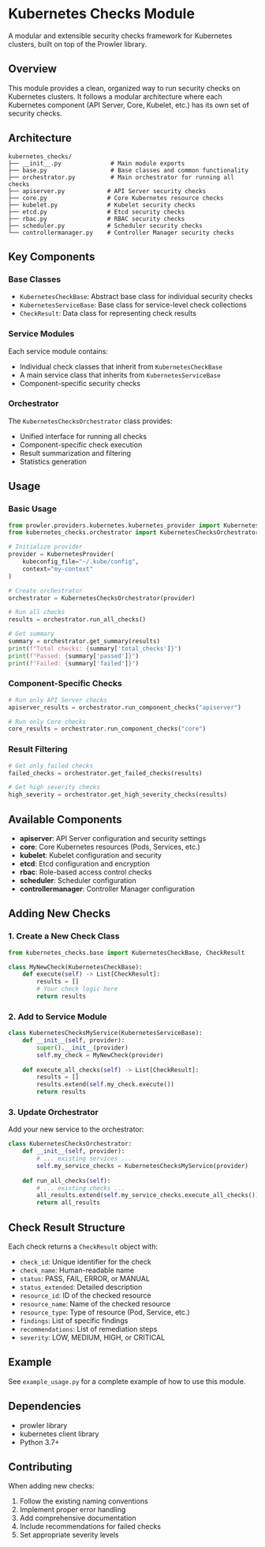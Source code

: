 # Kubernetes Checks Module

A modular and extensible security checks framework for Kubernetes clusters, built on top of the Prowler library.

## Overview

This module provides a clean, organized way to run security checks on Kubernetes clusters. It follows a modular architecture where each Kubernetes component (API Server, Core, Kubelet, etc.) has its own set of security checks.

## Architecture

```
kubernetes_checks/
├── __init__.py              # Main module exports
├── base.py                  # Base classes and common functionality
├── orchestrator.py          # Main orchestrator for running all checks
├── apiserver.py            # API Server security checks
├── core.py                 # Core Kubernetes resource checks
├── kubelet.py              # Kubelet security checks
├── etcd.py                 # Etcd security checks
├── rbac.py                 # RBAC security checks
├── scheduler.py            # Scheduler security checks
└── controllermanager.py    # Controller Manager security checks
```

## Key Components

### Base Classes

- `KubernetesCheckBase`: Abstract base class for individual security checks
- `KubernetesServiceBase`: Base class for service-level check collections
- `CheckResult`: Data class for representing check results

### Service Modules

Each service module contains:
- Individual check classes that inherit from `KubernetesCheckBase`
- A main service class that inherits from `KubernetesServiceBase`
- Component-specific security checks

### Orchestrator

The `KubernetesChecksOrchestrator` class provides:
- Unified interface for running all checks
- Component-specific check execution
- Result summarization and filtering
- Statistics generation

## Usage

### Basic Usage

```python
from prowler.providers.kubernetes.kubernetes_provider import KubernetesProvider
from kubernetes_checks.orchestrator import KubernetesChecksOrchestrator

# Initialize provider
provider = KubernetesProvider(
    kubeconfig_file="~/.kube/config",
    context="my-context"
)

# Create orchestrator
orchestrator = KubernetesChecksOrchestrator(provider)

# Run all checks
results = orchestrator.run_all_checks()

# Get summary
summary = orchestrator.get_summary(results)
print(f"Total checks: {summary['total_checks']}")
print(f"Passed: {summary['passed']}")
print(f"Failed: {summary['failed']}")
```

### Component-Specific Checks

```python
# Run only API Server checks
apiserver_results = orchestrator.run_component_checks("apiserver")

# Run only Core checks
core_results = orchestrator.run_component_checks("core")
```

### Result Filtering

```python
# Get only failed checks
failed_checks = orchestrator.get_failed_checks(results)

# Get high severity checks
high_severity = orchestrator.get_high_severity_checks(results)
```

## Available Components

- **apiserver**: API Server configuration and security settings
- **core**: Core Kubernetes resources (Pods, Services, etc.)
- **kubelet**: Kubelet configuration and security
- **etcd**: Etcd configuration and encryption
- **rbac**: Role-based access control checks
- **scheduler**: Scheduler configuration
- **controllermanager**: Controller Manager configuration

## Adding New Checks

### 1. Create a New Check Class

```python
from kubernetes_checks.base import KubernetesCheckBase, CheckResult

class MyNewCheck(KubernetesCheckBase):
    def execute(self) -> List[CheckResult]:
        results = []
        # Your check logic here
        return results
```

### 2. Add to Service Module

```python
class KubernetesChecksMyService(KubernetesServiceBase):
    def __init__(self, provider):
        super().__init__(provider)
        self.my_check = MyNewCheck(provider)
    
    def execute_all_checks(self) -> List[CheckResult]:
        results = []
        results.extend(self.my_check.execute())
        return results
```

### 3. Update Orchestrator

Add your new service to the orchestrator:

```python
class KubernetesChecksOrchestrator:
    def __init__(self, provider):
        # ... existing services ...
        self.my_service_checks = KubernetesChecksMyService(provider)
    
    def run_all_checks(self):
        # ... existing checks ...
        all_results.extend(self.my_service_checks.execute_all_checks())
        return all_results
```

## Check Result Structure

Each check returns a `CheckResult` object with:

- `check_id`: Unique identifier for the check
- `check_name`: Human-readable name
- `status`: PASS, FAIL, ERROR, or MANUAL
- `status_extended`: Detailed description
- `resource_id`: ID of the checked resource
- `resource_name`: Name of the checked resource
- `resource_type`: Type of resource (Pod, Service, etc.)
- `findings`: List of specific findings
- `recommendations`: List of remediation steps
- `severity`: LOW, MEDIUM, HIGH, or CRITICAL

## Example

See `example_usage.py` for a complete example of how to use this module.

## Dependencies

- prowler library
- kubernetes client library
- Python 3.7+

## Contributing

When adding new checks:

1. Follow the existing naming conventions
2. Implement proper error handling
3. Add comprehensive documentation
4. Include recommendations for failed checks
5. Set appropriate severity levels 